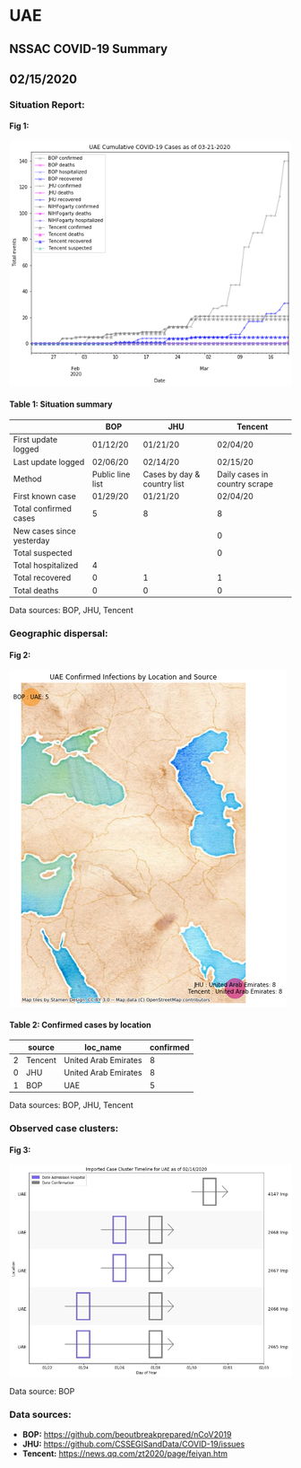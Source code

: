 # UAE
## NSSAC COVID-19 Summary
## 02/15/2020



 ### Situation Report:
#### Fig 1:
![UAE cases](../merged_histories/UAE_merged_histories.png)

#### Table 1: Situation summary
|                           | BOP              | JHU                         | Tencent                       |
|---------------------------|------------------|-----------------------------|-------------------------------|
| First update logged       | 01/12/20         | 01/21/20                    | 02/04/20                      |
| Last update logged        | 02/06/20         | 02/14/20                    | 02/15/20                      |
| Method                    | Public line list | Cases by day & country list | Daily cases in country scrape |
| First known case          | 01/29/20         | 01/21/20                    | 02/04/20                      |
| Total confirmed cases     | 5                | 8                           | 8                             |
| New cases since yesterday |                  |                             | 0                             |
| Total suspected           |                  |                             | 0                             |
| Total hospitalized        | 4                |                             |                               |
| Total recovered           | 0                | 1                           | 1                             |
| Total deaths              | 0                | 0                           | 0                             |
Data sources: BOP, JHU, Tencent


### Geographic dispersal:
#### Fig 2:
![UAE mapped](../case_locs/Uae_case_locs.png)

#### Table 2: Confirmed cases by location
|    | source   | loc_name             |   confirmed |
|----|----------|----------------------|-------------|
|  2 | Tencent  | United Arab Emirates |           8 |
|  0 | JHU      | United Arab Emirates |           8 |
|  1 | BOP      | UAE                  |           5 |

Data sources: BOP, JHU, Tencent


### Observed case clusters:
#### Fig 3:
![UAE cases](../cluster_analysis/UAE_imported_cases.png)



Data source: BOP


### Data sources:
* **BOP:** https://github.com/beoutbreakprepared/nCoV2019
* **JHU:** https://github.com/CSSEGISandData/COVID-19/issues
* **Tencent:** https://news.qq.com/zt2020/page/feiyan.htm